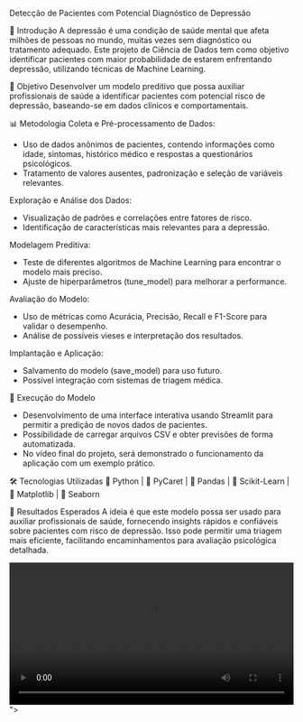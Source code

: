 Detecção de Pacientes com Potencial Diagnóstico de Depressão

📌 Introdução
A depressão é uma condição de saúde mental que afeta milhões de pessoas no mundo, muitas vezes sem diagnóstico ou tratamento adequado. Este projeto de Ciência de Dados tem como objetivo identificar pacientes com maior probabilidade de estarem enfrentando depressão, utilizando técnicas de Machine Learning.

🎯 Objetivo
Desenvolver um modelo preditivo que possa auxiliar profissionais de saúde a identificar pacientes com potencial risco de depressão, baseando-se em dados clínicos e comportamentais.

📊 Metodologia
Coleta e Pré-processamento de Dados:

- Uso de dados anônimos de pacientes, contendo informações como idade, sintomas, histórico médico e respostas a questionários psicológicos.
- Tratamento de valores ausentes, padronização e seleção de variáveis relevantes.

Exploração e Análise dos Dados:

- Visualização de padrões e correlações entre fatores de risco.
- Identificação de características mais relevantes para a depressão.

Modelagem Preditiva:

- Teste de diferentes algoritmos de Machine Learning para encontrar o modelo mais preciso.
- Ajuste de hiperparâmetros (tune_model) para melhorar a performance.

Avaliação do Modelo:

- Uso de métricas como Acurácia, Precisão, Recall e F1-Score para validar o desempenho.
- Análise de possíveis vieses e interpretação dos resultados.

Implantação e Aplicação:

- Salvamento do modelo (save_model) para uso futuro.
- Possível integração com sistemas de triagem médica.

📌 Execução do Modelo
- Desenvolvimento de uma interface interativa usando Streamlit para permitir a predição de novos dados de pacientes.
- Possibilidade de carregar arquivos CSV e obter previsões de forma automatizada.
- No vídeo final do projeto, será demonstrado o funcionamento da aplicação com um exemplo prático.

🛠 Tecnologias Utilizadas
🔹 Python | 🔹 PyCaret | 🔹 Pandas | 🔹 Scikit-Learn | 🔹 Matplotlib | 🔹 Seaborn

🔎 Resultados Esperados
A ideia é que este modelo possa ser usado para auxiliar profissionais de saúde, fornecendo insights rápidos e confiáveis sobre pacientes com risco de depressão. Isso pode permitir uma triagem mais eficiente, facilitando encaminhamentos para avaliação psicológica detalhada.

<video width="100%" controls>
  <source src="<video width="100%" controls>
  <source src="https://drive.google.com/file/d/1CjF4c_in4P8E7f58ugoMtm8FN4_IP8RS/view?usp=sharing">
  Seu navegador não suporta vídeos HTML5.
</video>">
